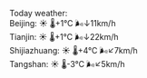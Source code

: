 Today weather:  
Beijing: ☀️   🌡️+1°C 🌬️↓11km/h  
Tianjin: ☀️   🌡️+1°C 🌬️↓22km/h  
Shijiazhuang: ☀️   🌡️+4°C 🌬️↙7km/h  
Tangshan: ☀️   🌡️-3°C 🌬️↙5km/h  
